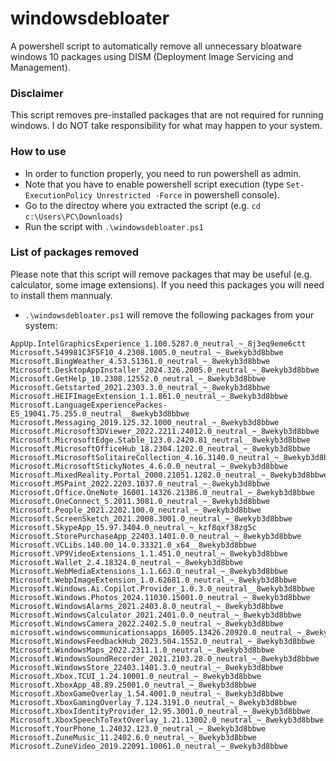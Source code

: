 # windowsdebloater
A powershell script to automatically remove all unnecessary bloatware windows 10 packages using DISM (Deployment Image Servicing and Management).

### Disclaimer
This script removes pre-installed packages that are not required for running windows. I do NOT take responsibility for what may happen to your system.

### How to use
* In order to function properly, you need to run powershell as admin.
* Note that you have to enable powershell script execution (type ```Set-ExecutionPolicy Unrestricted -Force``` in powershell console).
* Go to the directoy where you extracted the script (e.g. ```cd c:\Users\PC\Downloads```)
* Run the script with ```.\windowsdebloater.ps1```

### List of packages removed
Please note that this script will remove packages that may be useful (e.g. calculator, some image extensions). If you need this packages you will need to install them mannualy.
* ```.\windowsdebloater.ps1``` will remove the following packages from your system:

```
AppUp.IntelGraphicsExperience_1.100.5287.0_neutral_~_8j3eq9eme6ctt
Microsoft.549981C3F5F10_4.2308.1005.0_neutral_~_8wekyb3d8bbwe
Microsoft.BingWeather_4.53.51361.0_neutral_~_8wekyb3d8bbwe
Microsoft.DesktopAppInstaller_2024.326.2005.0_neutral_~_8wekyb3d8bbwe
Microsoft.GetHelp_10.2308.12552.0_neutral_~_8wekyb3d8bbwe
Microsoft.Getstarted_2021.2303.3.0_neutral_~_8wekyb3d8bbwe
Microsoft.HEIFImageExtension_1.1.861.0_neutral_~_8wekyb3d8bbwe
Microsoft.LanguageExperiencePackes-ES_19041.75.255.0_neutral__8wekyb3d8bbwe
Microsoft.Messaging_2019.125.32.1000_neutral_~_8wekyb3d8bbwe
Microsoft.Microsoft3DViewer_2022.2211.24012.0_neutral_~_8wekyb3d8bbwe
Microsoft.MicrosoftEdge.Stable_123.0.2420.81_neutral__8wekyb3d8bbwe
Microsoft.MicrosoftOfficeHub_18.2304.1202.0_neutral_~_8wekyb3d8bbwe
Microsoft.MicrosoftSolitaireCollection_4.16.3140.0_neutral_~_8wekyb3d8bbwe
Microsoft.MicrosoftStickyNotes_4.6.0.0_neutral_~_8wekyb3d8bbwe
Microsoft.MixedReality.Portal_2000.21051.1282.0_neutral_~_8wekyb3d8bbwe
Microsoft.MSPaint_2022.2203.1037.0_neutral_~_8wekyb3d8bbwe
Microsoft.Office.OneNote_16001.14326.21386.0_neutral_~_8wekyb3d8bbwe
Microsoft.OneConnect_5.2011.3081.0_neutral_~_8wekyb3d8bbwe
Microsoft.People_2021.2202.100.0_neutral_~_8wekyb3d8bbwe
Microsoft.ScreenSketch_2021.2008.3001.0_neutral_~_8wekyb3d8bbwe
Microsoft.SkypeApp_15.97.3404.0_neutral_~_kzf8qxf38zg5c
Microsoft.StorePurchaseApp_22403.1401.0.0_neutral_~_8wekyb3d8bbwe
Microsoft.VCLibs.140.00_14.0.33321.0_x64__8wekyb3d8bbwe
Microsoft.VP9VideoExtensions_1.1.451.0_neutral_~_8wekyb3d8bbwe
Microsoft.Wallet_2.4.18324.0_neutral_~_8wekyb3d8bbwe
Microsoft.WebMediaExtensions_1.1.663.0_neutral_~_8wekyb3d8bbwe
Microsoft.WebpImageExtension_1.0.62681.0_neutral_~_8wekyb3d8bbwe
Microsoft.Windows.Ai.Copilot.Provider_1.0.3.0_neutral__8wekyb3d8bbwe
Microsoft.Windows.Photos_2024.11030.15001.0_neutral_~_8wekyb3d8bbwe
Microsoft.WindowsAlarms_2021.2403.8.0_neutral_~_8wekyb3d8bbwe
Microsoft.WindowsCalculator_2021.2401.0.0_neutral_~_8wekyb3d8bbwe
Microsoft.WindowsCamera_2022.2402.5.0_neutral_~_8wekyb3d8bbwe
microsoft.windowscommunicationsapps_16005.13426.20920.0_neutral_~_8wekyb3d8bbwe
Microsoft.WindowsFeedbackHub_2023.504.1552.0_neutral_~_8wekyb3d8bbwe
Microsoft.WindowsMaps_2022.2311.1.0_neutral_~_8wekyb3d8bbwe
Microsoft.WindowsSoundRecorder_2021.2103.28.0_neutral_~_8wekyb3d8bbwe
Microsoft.WindowsStore_22403.1401.3.0_neutral_~_8wekyb3d8bbwe
Microsoft.Xbox.TCUI_1.24.10001.0_neutral_~_8wekyb3d8bbwe
Microsoft.XboxApp_48.89.25001.0_neutral_~_8wekyb3d8bbwe
Microsoft.XboxGameOverlay_1.54.4001.0_neutral_~_8wekyb3d8bbwe
Microsoft.XboxGamingOverlay_7.124.3191.0_neutral_~_8wekyb3d8bbwe
Microsoft.XboxIdentityProvider_12.95.3001.0_neutral_~_8wekyb3d8bbwe
Microsoft.XboxSpeechToTextOverlay_1.21.13002.0_neutral_~_8wekyb3d8bbwe
Microsoft.YourPhone_1.24032.123.0_neutral_~_8wekyb3d8bbwe
Microsoft.ZuneMusic_11.2402.6.0_neutral_~_8wekyb3d8bbwe
Microsoft.ZuneVideo_2019.22091.10061.0_neutral_~_8wekyb3d8bbwe
```
